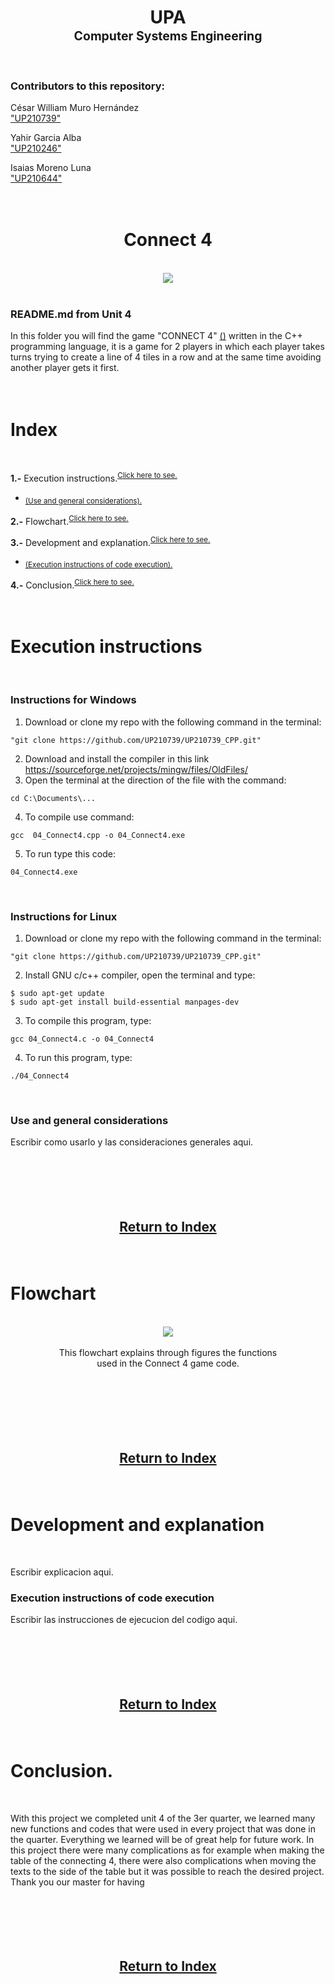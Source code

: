 <h1 align=center>
UPA<br><sup><sub>Computer Systems Engineering</sub></sup>
</h1>
<br>

### Contributors to this repository:
César William Muro Hernández<br>["UP210739"](https://github.com/UP210739)
<br>

Yahir Garcia Alba<br>["UP210246"](https://github.com/UP210246)
<br>

Isaias Moreno Luna<br>["UP210644"](https://github.com/UP210644)
<br>
<br>
<br>

<h1 align=center>
Connect 4
</h1>
<br>

<div align ="center">
<img src="/Image/C4.jpg"/>
</div>
<br>

### README.md from Unit 4
In this folder you will find the game "CONNECT 4" [()]() written in the C++ programming language, it is a game for 2 players in which each player takes turns trying to create a line of 4 tiles in a row and at the same time avoiding another player gets it first.
<br>
<br>
<br>

# Index
<br>

**1.-** Execution instructions.<sup>[Click here to see.](https://github.com/UP210739/UP210739_CPP/tree/main/U4#execution-instructions)</sup><br>
 - <sub>[(Use and general considerations).](https://github.com/UP210739/UP210739_CPP/tree/main/U4#use-and-general-considerations)</sub><br>

**2.-** Flowchart.<sup>[Click here to see.](https://github.com/UP210739/UP210739_CPP/tree/main/U4#flowchart)</sup><br>

**3.-** Development and explanation.<sup>[Click here to see.](https://github.com/UP210739/UP210739_CPP/tree/main/U4#development-and-explanation)</sup><br>
- <sub>[(Execution instructions of code execution).](https://github.com/UP210739/UP210739_CPP/tree/main/U4#execution-instructions-of-code-execution)</sub><br>

**4.-** Conclusion.<sup>[Click here to see.](https://github.com/UP210739/UP210739_CPP/tree/main/U4#conclision)</sup>
<br>
<br>
<br>

# Execution instructions
<br>

### Instructions for Windows 

1. Download or clone my repo with the following command in the terminal:
   
```
"git clone https://github.com/UP210739/UP210739_CPP.git"
```

2. Download and install the compiler in this link https://sourceforge.net/projects/mingw/files/OldFiles/ 
3. Open the terminal at the direction of the file with the command:

```
cd C:\Documents\...
```

4. To compile use command:

```
gcc  04_Connect4.cpp -o 04_Connect4.exe
```

5. To run type this code:

```
04_Connect4.exe
```
<br>

### Instructions for Linux 

1. Download or clone my repo with the following command in the terminal:
   
```
"git clone https://github.com/UP210739/UP210739_CPP.git"
```

2. Install GNU c/c++ compiler, open the terminal and type:

```
$ sudo apt-get update
$ sudo apt-get install build-essential manpages-dev
```

3. To compile this program, type:

```
gcc 04_Connect4.c -o 04_Connect4
```

4. To run this program, type:
   
```
./04_Connect4
```
<br>

### Use and general considerations
Escribir como usarlo y las consideraciones generales aqui.
<br>
<br>
<br>
<br>
<br>
<br>

<div align="center">
<h2>

[Return to Index](#index)
</h2>
</div>
<br>

# Flowchart
<br>

<div align ="center">
<img src="/Image/C4F.jpg"/>
</div>
<br>

<div align ="center">
This flowchart explains through figures the functions<br>used in the Connect 4 game code.
</div>
<br>
<br>
<br>
<br>
<br>
<br>

<div align="center">
<h2>

[Return to Index](#index)
</h2>
</div>
<br>

# Development and explanation
<br>

Escribir explicacion aqui.
<br>

### Execution instructions of code execution
Escribir las instrucciones de ejecucion del codigo aqui.
<br>
<br>
<br>
<br>
<br>
<br>

<div align="center">
<h2>

[Return to Index](#index)
</h2>
</div>
<br>

# Conclusion.
<br>

With this project we completed unit 4 of the 3er quarter, we learned many new functions and codes that were used in every project that was done in the quarter. Everything we learned will be of great help for future work. In this project there were many complications as for example when making the table of the connecting 4, there were also complications when moving the texts to the side of the table but it was possible to reach the desired project. Thank you our master for having
<br>
<br>
<br>
<br>
<br>
<br>

<div align="center">
<h2>

[Return to Index](#index)
</h2>
</div>
<br>
